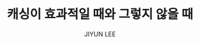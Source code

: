 ---
order: 11
layout: post
title: "캐싱이 효과적일 때와 그렇지 않을 때"
subtitle: ""
tag: Lesson Learned
type: lesson-learned
blog: true
text: true
author: JIYUN LEE
post-header: true
header-img: img/01_main.png
next-link: "../java-microservice/"
prev-link: "../java-exceptions/"
---